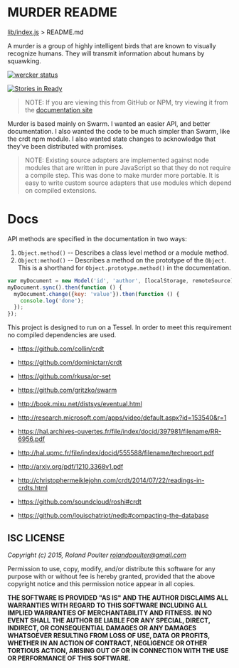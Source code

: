 # MURDER README
[lib/index.js](http://rolandpoulter.github.io/murder/docs/index.html) > README.md

A murder is a group of highly intelligent birds that are known to visually recognize humans. They will transmit information about humans by squawking.

[![wercker status](https://app.wercker.com/status/b41e1151f67e8c92d1ddf75ac2ea3ec9/m "wercker status")](https://app.wercker.com/project/bykey/b41e1151f67e8c92d1ddf75ac2ea3ec9)

[![Stories in Ready](https://badge.waffle.io/rolandpoulter/murder.png)](https://waffle.io/rolandpoulter/murder)

>  NOTE: If you are viewing this from GitHub or NPM, try viewing it from the
>  [documentation site](http://rolandpoulter.github.io/murder/docs/README.html)

Murder is based mainly on Swarm. I wanted an easier API, and better documentation. I also wanted the code to be much simpler than Swarm, like the crdt npm module. I also wanted state changes to acknowledge that they've been distributed with promises.

>  NOTE: Existing source adapters are implemented against node modules that
>  are written in pure JavaScript so that they do not require a compile step.
>  This was done to make murder more portable. It is easy to write custom
>  source adapters that use modules which depend on compiled extensions.

# Docs

API methods are specified in the documentation in two ways:
1. `Object.method()` -- Describes a class level method or a module method.
2. `Object:method()` -- Describes a method on the prototype of the `Object`. This is a shorthand for `Object.prototype.method()` in the documentation.

```javascript
var myDocument = new Model('id', 'author', [localStorage, remoteSource]);
myDocument.sync().then(function () {
  myDocument.change({key: 'value'}).then(function () {
    console.log('done');
  });
});
```

This project is designed to run on a Tessel. In order to meet this requirement no compiled dependencies are used.

* https://github.com/collin/crdt
* https://github.com/dominictarr/crdt
* https://github.com/rkusa/or-set
* https://github.com/gritzko/swarm
* http://book.mixu.net/distsys/eventual.html
* http://research.microsoft.com/apps/video/default.aspx?id=153540&r=1
* https://hal.archives-ouvertes.fr/file/index/docid/397981/filename/RR-6956.pdf
* http://hal.upmc.fr/file/index/docid/555588/filename/techreport.pdf
* http://arxiv.org/pdf/1210.3368v1.pdf
* http://christophermeiklejohn.com/crdt/2014/07/22/readings-in-crdts.html
* https://github.com/soundcloud/roshi#crdt

* https://github.com/louischatriot/nedb#compacting-the-database

## ISC LICENSE

*Copyright (c) 2015, Roland Poulter <rolandpoulter@gmail.com>*

Permission to use, copy, modify, and/or distribute this software for any purpose with or without fee is hereby granted, provided that the above copyright notice and this permission notice appear in all copies.

**THE SOFTWARE IS PROVIDED "AS IS" AND THE AUTHOR DISCLAIMS ALL WARRANTIES WITH REGARD TO THIS SOFTWARE INCLUDING ALL IMPLIED WARRANTIES OF MERCHANTABILITY AND FITNESS. IN NO EVENT SHALL THE AUTHOR BE LIABLE FOR ANY SPECIAL, DIRECT, INDIRECT, OR CONSEQUENTIAL DAMAGES OR ANY DAMAGES WHATSOEVER RESULTING FROM LOSS OF USE, DATA OR PROFITS, WHETHER IN AN ACTION OF CONTRACT, NEGLIGENCE OR OTHER TORTIOUS ACTION, ARISING OUT OF OR IN CONNECTION WITH THE USE OR PERFORMANCE OF THIS SOFTWARE.**

